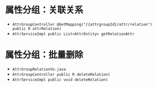 # 属性分组：关联关系

- `AttrGroupController @GetMapping("/{attrgroupId}/attr/relation")  public R attrRelation(`
- `AttrServiceImpl public List<AttrEntity> getRelationAttr`

# 属性分组：批量删除
- `AttrGroupRelationVo.java`
- `AttrGroupController public R deleteRelation(`
- `AttrServiceImpl public void deleteRelation(`
